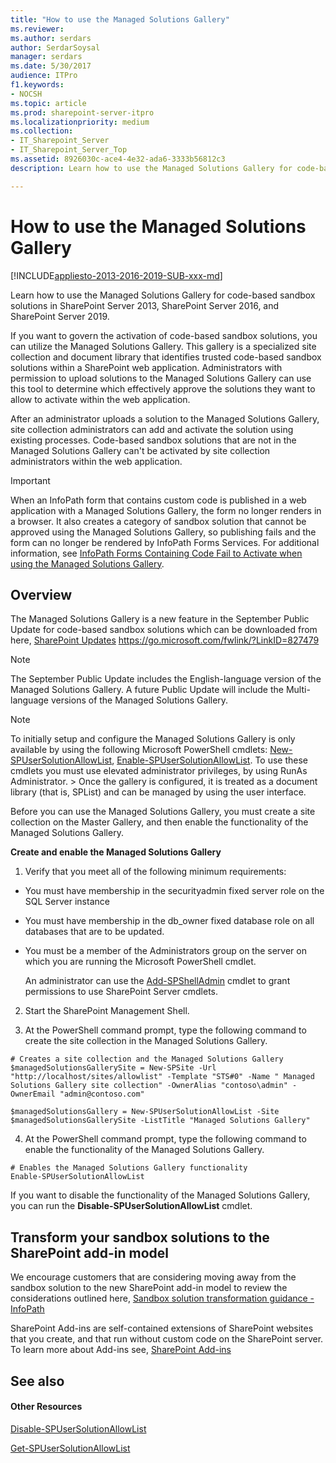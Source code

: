 ```yaml
---
title: "How to use the Managed Solutions Gallery"
ms.reviewer: 
ms.author: serdars
author: SerdarSoysal
manager: serdars
ms.date: 5/30/2017
audience: ITPro
f1.keywords:
- NOCSH
ms.topic: article
ms.prod: sharepoint-server-itpro
ms.localizationpriority: medium
ms.collection:
- IT_Sharepoint_Server
- IT_Sharepoint_Server_Top
ms.assetid: 8926030c-ace4-4e32-ada6-3333b56812c3
description: Learn how to use the Managed Solutions Gallery for code-based sandbox solutions in SharePoint Server.

---
```


# How to use the Managed Solutions Gallery

[!INCLUDE[appliesto-2013-2016-2019-SUB-xxx-md](../includes/appliesto-2013-2016-2019-SUB-xxx-md.md)]

Learn how to use the Managed Solutions Gallery for code-based sandbox solutions in SharePoint Server 2013, SharePoint Server 2016, and SharePoint Server 2019.
  
If you want to govern the activation of code-based sandbox solutions, you can utilize the Managed Solutions Gallery. This gallery is a specialized site collection and document library that identifies trusted code-based sandbox solutions within a SharePoint web application. Administrators with permission to upload solutions to the Managed Solutions Gallery can use this tool to determine which effectively approve the solutions they want to allow to activate within the web application.
  
After an administrator uploads a solution to the Managed Solutions Gallery, site collection administrators can add and activate the solution using existing processes. Code-based sandbox solutions that are not in the Managed Solutions Gallery can't be activated by site collection administrators within the web application.
  
> [!IMPORTANT]
> When an InfoPath form that contains custom code is published in a web application with a Managed Solutions Gallery, the form no longer renders in a browser. It also creates a category of sandbox solution that cannot be approved using the Managed Solutions Gallery, so publishing fails and the form can no longer be rendered by InfoPath Forms Services. For additional information, see [InfoPath Forms Containing Code Fail to Activate when using the Managed Solutions Gallery](https://support.microsoft.com/kb/3192603).
  
## Overview

The Managed Solutions Gallery is a new feature in the September Public Update for code-based sandbox solutions which can be downloaded from here, [SharePoint Updates](/officeupdates/sharepoint-updates) https://go.microsoft.com/fwlink/?LinkID=827479 
  
> [!NOTE]
> The September Public Update includes the English-language version of the Managed Solutions Gallery. A future Public Update will include the Multi-language versions of the Managed Solutions Gallery.
  
> [!NOTE]
> To initially setup and configure the Managed Solutions Gallery is only available by using the following Microsoft PowerShell cmdlets: [New-SPUserSolutionAllowList](/powershell/module/sharepoint-server/New-SPUserSolutionAllowList?view=sharepoint-ps&preserve-view=true), [Enable-SPUserSolutionAllowList](/powershell/module/sharepoint-server/Enable-SPUserSolutionAllowList?view=sharepoint-ps&preserve-view=true). To use these cmdlets you must use elevated administrator privileges, by using RunAs Administrator. > Once the gallery is configured, it is treated as a document library (that is, SPList) and can be managed by using the user interface. 
  
Before you can use the Managed Solutions Gallery, you must create a site collection on the Master Gallery, and then enable the functionality of the Managed Solutions Gallery.
  
 **Create and enable the Managed Solutions Gallery**
  
1.  Verify that you meet all of the following minimum requirements:
    
  - You must have membership in the securityadmin fixed server role on the SQL Server instance
    
  - You must have membership in the db_owner fixed database role on all databases that are to be updated.
    
  - You must be a member of the Administrators group on the server on which you are running the Microsoft PowerShell cmdlet.
    
    An administrator can use the [Add-SPShellAdmin](/powershell/module/sharepoint-server/Add-SPShellAdmin?view=sharepoint-ps&preserve-view=true) cmdlet to grant permissions to use SharePoint Server  cmdlets. 
    
2. Start the SharePoint Management Shell.
    
 
   
3. At the PowerShell command prompt, type the following command to create the site collection in the Managed Solutions Gallery.
    
  ```
  # Creates a site collection and the Managed Solutions Gallery
  $managedSolutionsGallerySite = New-SPSite -Url "http://localhost/sites/allowlist" -Template "STS#0" -Name " Managed Solutions Gallery site collection" -OwnerAlias "contoso\admin" -OwnerEmail "admin@contoso.com"
  ```

  ```
  $managedSolutionsGallery = New-SPUserSolutionAllowList -Site $managedSolutionsGallerySite -ListTitle "Managed Solutions Gallery"
  ```

4. At the PowerShell command prompt, type the following command to enable the functionality of the Managed Solutions Gallery.
    
  ```
  # Enables the Managed Solutions Gallery functionality
  Enable-SPUserSolutionAllowList
  ```

  If you want to disable the functionality of the Managed Solutions Gallery, you can run the **Disable-SPUserSolutionAllowList** cmdlet. 
    
## Transform your sandbox solutions to the SharePoint add-in model

We encourage customers that are considering moving away from the sandbox solution to the new SharePoint add-in model to review the considerations outlined here, [Sandbox solution transformation guidance - InfoPath](/sharepoint/dev/solution-guidance/sandbox-solution-transformation-guidance-infopath)
  
SharePoint Add-ins are self-contained extensions of SharePoint websites that you create, and that run without custom code on the SharePoint server. To learn more about Add-ins see, [SharePoint Add-ins](/sharepoint/dev/sp-add-ins/sharepoint-add-ins)
  
## See also

#### Other Resources

[Disable-SPUserSolutionAllowList](/powershell/module/sharepoint-server/Disable-SPUserSolutionAllowList?view=sharepoint-ps&preserve-view=true)
  
[Get-SPUserSolutionAllowList](/powershell/module/sharepoint-server/Get-SPUserSolutionAllowList?view=sharepoint-ps&preserve-view=true)
